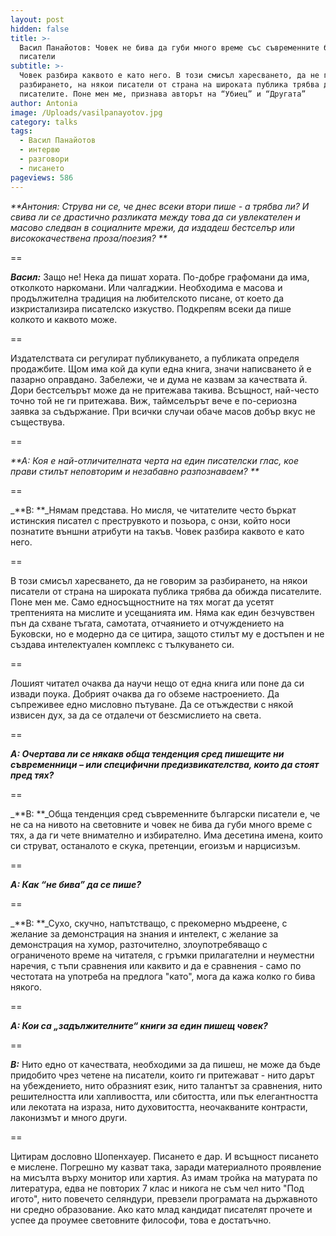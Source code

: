 ```yaml
---
layout: post
hidden: false
title: >-
  Васил Панайотов: Човек не бива да губи много време със съвременните български
  писатели
subtitle: >-
  Човек разбира каквото е като него. В този смисъл харесването, да не говорим за
  разбирането, на някои писатели от страна на широката публика трябва да обижда
  писателите. Поне мен ме, признава авторът на “Убиец” и “Другата”
author: Antonia
image: /Uploads/vasilpanayotov.jpg
category: talks
tags:
  - Васил Панайотов
  - интервю
  - разговори
  - писането
pageviews: 586
---
```

_**Антония: Струва ни се, че днес всеки втори  пише - а трябва ли? И свива ли се драстично разликата между това да си  увлекателен и масово следван в социалните мрежи, да издадеш бестселър  или висококачествена проза/поезия?   **_

\==

_**Васил:**_ Защо не! Нека да пишат хората. По-добре графомани да има, отколкото наркомани. Или чалгаджии. Необходима е масова и продължителна традиция на любителското писане, от което да изкристализира писателско изкуство. Подкрепям всеки да пише колкото и каквото може. 

\==

Издателствата си регулират публикуването, а публиката определя продажбите. Щом има кой да купи една книга, значи написването й е пазарно оправдано. Забележи, че и дума не казвам за качествата й. Дори бестселърът може да не притежава такива. Всъщност, най-често точно той не ги притежава. Виж, таймселърът вече е по-сериозна заявка за съдържание. При всички случаи обаче масов добър вкус не съществува. 

\==

_**А: Коя е най-отличителната черта на един писателски глас, кое прави стилът неповторим и незабавно разпознаваем? **_

\==

_**В: **_Нямам представа. Но мисля, че читателите често бъркат истинския писател с преструвкото и позьора, с онзи, който носи познатите външни атрибути на такъв. Човек разбира каквото е като него. 

\==

В този смисъл харесването, да не говорим за разбирането, на някои писатели от страна на широката публика трябва да обижда писателите. Поне мен ме. Само едносъщностните на тях могат да усетят трептенията на мислите и усещанията им. Няма как един безчувствен пън да схване тъгата, самотата, отчаянието и отчуждението на Буковски, но е модерно да се цитира, защото стилът му е достъпен и не създава интелектуален комплекс с тълкуването си. 

\==

Лошият читател очаква да научи нещо от една книга или поне да си извади поука. Добрият очаква да го обземе настроението. Да съпреживее едно мисловно пътуване. Да се отъждестви с някой извисен дух, за да се отдалечи от безсмислието на света. 

\==

_**А: Очертава ли се някакв обща тенденция сред пишещите ни  съвременници – или специфични предизвикателства, които да стоят пред  тях?**_

\==

_**В: **_Обща тенденция сред съвременните български писатели е, че не са на нивото на световните и човек не бива да губи много време с тях, а да ги чете внимателно и избирателно. Има десетина имена, които си струват, останалото е скука, претенции, егоизъм и нарцисизъм. 

\==

_**А: Как “не бива” да се пише?**_

\==

_**В: **_Сухо, скучно, напътстващо, с прекомерно мъдреене, с желание за демонстрация на знания и интелект, с желание за демонстрация на хумор, разточително, злоупотребяващо с ограниченото време на читателя, с гръмки прилагателни и неуместни наречия, с тъпи сравнения или каквито и да е сравнения - само по честотата на употреба на предлога "като", мога да кажа колко го бива някого. 

\==

_**А: Кои са „задължителните“ книги за един пишещ човек?**_

\==

_**В:**_ Нито едно от качествата, необходими за да пишеш, не може да бъде придобито чрез четене на писатели, които ги притежават - нито дарът на убеждението, нито образният език, нито талантът за сравнения, нито решителността или хапливостта, или сбитостта, или пък елегантността или лекотата на израза, нито духовитостта, неочакваните контрасти, лаконизмът и много други. 

\==

Цитирам дословно Шопенхауер. Писането е дар. И всъщност писането е мислене. Погрешно му казват така, заради материалното проявление на мисълта върху монитор или хартия. Аз имам тройка на матурата по литература, едва не повторих 7 клас и никога не съм чел нито "Под игото", нито повечето селяндури, превзели програмата на държавното ни средно образование. Ако като млад кандидат писателят прочете и успее да проумее световните философи, това е достатъчно.

